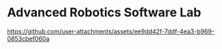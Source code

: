 # Advanced Robotics Software Lab

https://github.com/user-attachments/assets/ee9dd42f-7ddf-4ea3-b969-0853cbef060a

